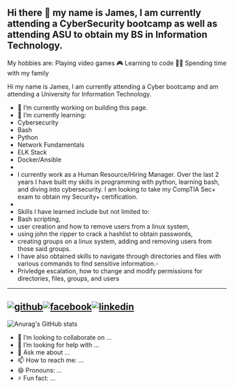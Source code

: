 ## Hi there 👋 my name is James, I am currently attending a CyberSecurity bootcamp as well as attending ASU to obtain my BS in Information Technology. 
My hobbies are: 
Playing video games 🎮
Learning to code 👩‍💻 
Spending time with my family 


<!--
**Jbyford89/Jbyford89** is a ✨ _special_ ✨ repository because its `README.md` (this file) appears on your GitHub profile.
-->
Hi my name is James, I am currently attending a Cyber bootcamp and am attending a University for Information Technology.

- 🔭 I’m currently working on building this page.
- 🌱 I’m currently learning:
- Cybersecurity
- Bash
- Python
- Network Fundamentals
- ELK Stack
- Docker/Ansible
- 
- I currently work as a Human Resource/Hiring Manager. Over the last 2 years I have built my skills in programming with python, learning bash, and diving into cybersecurity. I am looking to take my CompTIA Sec+ exam to obtain my Security+ certification. 
- 
- Skills I have learned include but not limited to: 
- Bash scripting, 
- user creation and how to remove users from a linux system, 
- using john the ripper to crack a hashlist to obtain passwords, 
- creating groups on a linux system, adding and removing users from those said groups. 
- I have also obtained skills to navigate through directories and files with various commands to find sensitive information.-
- Privledge escalation, how to change and modify permissions for directories, files, groups, and users
---
[![github](https://cloud.githubusercontent.com/assets/17016297/18839843/0e06a67a-83d2-11e6-993a-b35a182500e0.png)][1][![facebook](https://cloud.githubusercontent.com/assets/17016297/18839836/0a06deb4-83d2-11e6-8078-1d0974af0f63.png)][2][![linkedin](https://cloud.githubusercontent.com/assets/17016297/18839848/0fc7e74e-83d2-11e6-8c6a-277fc9d6e067.png)][3]
---
<!--[![Anurag's GitHub stats](https://github-readme-stats.vercel.app/api?username=jbyford89)](https://github.com/jbyford89/github-readme-stats)-->
![Anurag's GitHub stats](https://github-readme-stats.vercel.app/api?username=jbyford89&show_icons=true&theme=dark)



- 👯 I’m looking to collaborate on ...
- 🤔 I’m looking for help with ...
- 💬 Ask me about ...
- 📫 How to reach me: ...
- 😄 Pronouns: ...
- ⚡ Fun fact: ...


[1]: http://www.github.com/Jbyford89
[2]: https://www.linkedin.com/in/jbyford89
[3]: https://www.facebook.com/jbyford2
